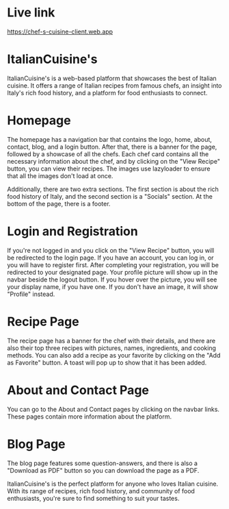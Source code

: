 # Live link
https://chef-s-cuisine-client.web.app

# ItalianCuisine's
ItalianCuisine's is a web-based platform that showcases the best of Italian cuisine. It offers a range of Italian recipes from famous chefs, an insight into Italy's rich food history, and a platform for food enthusiasts to connect.

# Homepage
The homepage has a navigation bar that contains the logo, home, about, contact, blog, and a login button. After that, there is a banner for the page, followed by a showcase of all the chefs. Each chef card contains all the necessary information about the chef, and by clicking on the "View Recipe" button, you can view their recipes. The images use lazyloader to ensure that all the images don't load at once.

Additionally, there are two extra sections. The first section is about the rich food history of Italy, and the second section is a "Socials" section. At the bottom of the page, there is a footer.

# Login and Registration
If you're not logged in and you click on the "View Recipe" button, you will be redirected to the login page. If you have an account, you can log in, or you will have to register first. After completing your registration, you will be redirected to your designated page. Your profile picture will show up in the navbar beside the logout button. If you hover over the picture, you will see your display name, if you have one. If you don't have an image, it will show "Profile" instead.

# Recipe Page
The recipe page has a banner for the chef with their details, and there are also their top three recipes with pictures, names, ingredients, and cooking methods. You can also add a recipe as your favorite by clicking on the "Add as Favorite" button. A toast will pop up to show that it has been added.

# About and Contact Page
You can go to the About and Contact pages by clicking on the navbar links. These pages contain more information about the platform.

# Blog Page
The blog page features some question-answers, and there is also a "Download as PDF" button so you can download the page as a PDF.

ItalianCuisine's is the perfect platform for anyone who loves Italian cuisine. With its range of recipes, rich food history, and community of food enthusiasts, you're sure to find something to suit your tastes.

